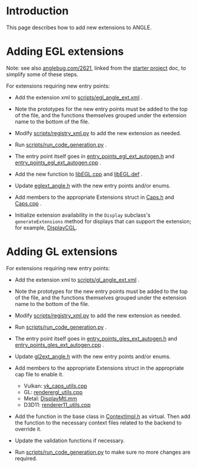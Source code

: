 # Introduction

This page describes how to add new extensions to ANGLE.

# Adding EGL extensions

Note: see also [anglebug.com/2621](http://anglebug.com/2621), linked
from the [starter project](Starter-Projects.md) doc, to simplify some
of these steps.

For extensions requiring new entry points:

* Add the extension xml to
  [scripts/egl_angle_ext.xml](../scripts/egl_angle_ext.xml) .

* Note the prototypes for the new entry points must be added to the
  top of the file, and the functions themselves grouped under the
  extension name to the bottom of the file.

* Modify [scripts/registry_xml.py](../scripts/registry_xml.py) to add
  the new extension as needed.

* Run
  [scripts/run_code_generation.py](../scripts/run_code_generation.py)
  .

* The entry point itself goes in
  [entry_points_egl_ext_autogen.h](../src/libGLESv2/entry_points_egl_ext_autogen.h)
  and
  [entry_points_egl_ext_autogen.cpp](../src/libGLESv2/entry_points_egl_ext_autogen.cpp)
  .

* Add the new function to [libEGL.cpp](../src/libEGL/libEGL.cpp) and
  [libEGL.def](../src/libEGL/libEGL.def) .

* Update [eglext_angle.h](../include/EGL/eglext_angle.h) with the new
  entry points and/or enums.

* Add members to the appropriate Extensions struct in
  [Caps.h](../src/libANGLE/Caps.h) and
  [Caps.cpp](../src/libANGLE/Caps.cpp) .

* Initialize extension availability in the `Display` subclass's
  `generateExtensions` method for displays that can support the
  extension; for example,
  [DisplayCGL](../src/libANGLE/renderer/gl/cgl/DisplayCGL.mm).

# Adding GL extensions

For extensions requiring new entry points:

* Add the extension xml to
  [scripts/gl_angle_ext.xml](../scripts/gl_angle_ext.xml) .

* Note the prototypes for the new entry points must be added to the
  top of the file, and the functions themselves grouped under the
  extension name to the bottom of the file.

* Modify [scripts/registry_xml.py](../scripts/registry_xml.py) to add
  the new extension as needed.

* Run
  [scripts/run_code_generation.py](../scripts/run_code_generation.py)
  .

* The entry point itself goes in
  [entry_points_gles_ext_autogen.h](../src/libGLESv2/entry_points_gles_ext_autogen.h)
  and
  [entry_points_gles_ext_autogen.cpp](../src/libGLESv2/entry_points_gles_ext_autogen.cpp)
  .

* Update [gl2ext_angle.h](../include/EGL/gl2ext_angle.h) with the new
  entry points and/or enums.

* Add members to the appropriate Extensions struct in the appropriate cap
  file to enable it. 
  * Vulkan: 
    [vk_caps_utils.cpp](../src/libANGLE/renderer/vulkan/vk_caps_utils.cpp)
  * GL: 
    [renderergl_utils.cpp](../src/libANGLE/renderer/gl/renderergl_utils.cpp)
  * Metal: [DisplayMtl.mm](../src/libANGLE/renderer/metal/DisplayMtl.mm)
  * D3D11: [renderer11_utils.cpp](../src/libANGLE/renderer/d3d/d3d11/renderer11_utils.cpp)

* Add the function in the base class in [ContextImpl.h](../src/libANGLE/renderer/ContextImpl.h)
  as virtual. Then add the function to the necessary context files related
  to the backend to override it.

* Update the validation functions if necessary.

* Run 
  [scripts/run_code_generation.py](../scripts/run_code_generation.py)
  to make sure no more changes are required.
